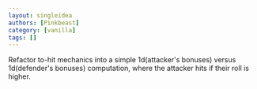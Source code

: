 ```yaml
---
layout: singleidea
authors: [Pinkbeast]
category: [vanilla]
tags: []
---
```

Refactor to-hit mechanics into a simple 1d(attacker's bonuses) versus 1d(defender's bonuses) computation, where the attacker hits if their roll is higher.
